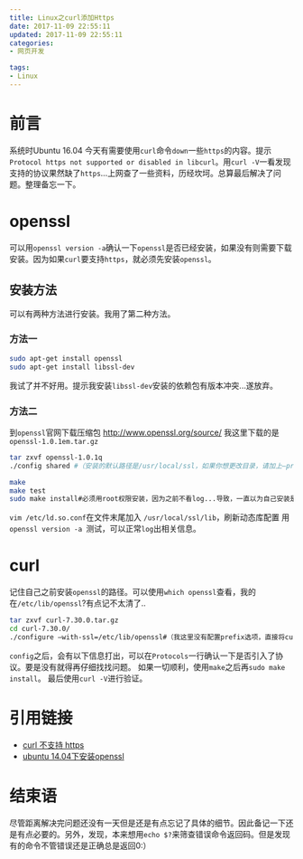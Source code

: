 ```yaml
---
title: Linux之curl添加Https
date: 2017-11-09 22:55:11
updated: 2017-11-09 22:55:11
categories:
- 网页开发

tags:
- Linux
---
```

# 前言
系统时Ubuntu 16.04 今天有需要使用`curl`命令`down`一些`https`的内容。提示`Protocol https not supported or disabled in libcurl`。用`curl -V`一看发现支持的协议果然缺了`https`...上网查了一些资料，历经坎坷。总算最后解决了问题。整理备忘一下。

<!-- more -->
# openssl
可以用`openssl version -a`确认一下`openssl`是否已经安装，如果没有则需要下载安装。因为如果`curl`要支持`https`，就必须先安装`openssl`。
## 安装方法
可以有两种方法进行安装。我用了第二种方法。
### 方法一
```bash
sudo apt-get install openssl 
sudo apt-get install libssl-dev
```
我试了并不好用。提示我安装`libssl-dev`安装的依赖包有版本冲突...遂放弃。

### 方法二
到`openssl`官网下载压缩包 http://www.openssl.org/source/ 我这里下载的是`openssl-1.0.1em.tar.gz`
```bash
tar zxvf openssl-1.0.1q 
./config shared #（安装的默认路径是/usr/local/ssl，如果你想更改目录，请加上–prefix=/yourpath）这一步对后面正常覆盖安装curl更新协议非常关键 

make 
make test 
sudo make install#必须用root权限安装，因为之前不看log...导致，一直以为自己安装是正确的
```
`vim /etc/ld.so.conf`在文件末尾加入 `/usr/local/ssl/lib`，刷新动态库配置
用`openssl version -a `测试，可以正常`log`出相关信息。

# curl
记住自己之前安装`openssl`的路径。可以使用`which openssl`查看，我的在`/etc/lib/openssl`?有点记不太清了..
```bash
tar zxvf curl-7.30.0.tar.gz 
cd curl-7.30.0/ 
./configure –with-ssl=/etc/lib/openssl#（我这里没有配置prefix选项，直接将curl安装到默认的目录/usr/local） 
```
`config`之后，会有以下信息打出，可以在`Protocols`一行确认一下是否引入了协议。要是没有就得再仔细找找问题。 
如果一切顺利，使用`make`之后再`sudo make install`。
最后使用`curl -V`进行验证。

# 引用链接
- [curl 不支持 https](http://blog.csdn.net/Timsley/article/details/50782742)
- [ubuntu 14.04下安装openssl](http://blog.csdn.net/Timsley/article/details/50776615)

# 结束语
尽管距离解决完问题还没有一天但是还是有点忘记了具体的细节。因此备记一下还是有点必要的。另外，发现，本来想用`echo $?`来筛查错误命令返回码。但是发现有的命令不管错误还是正确总是返回0:）
